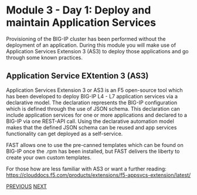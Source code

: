 # Module 3 - Day 1: Deploy and maintain Application Services

Provisioning of the BIG-IP cluster has been performed without the deployment of an application. During this module you will make use of Application Services Extension 3 (AS3) to deploy those applications and go through some known practices.

## Application Service EXtention 3 (AS3)

Application Services Extension 3 or AS3 is an F5 open-source tool which has been developed to deploy BIG-IP L4 - L7 application services via a declarative model. The declaration represents the BIG-IP configuration which is defined through the use of JSON schema. This declaration can include application services for one or more applications and declared to a BIG-IP via one REST-API call. Using the declarative automation model makes that the defined JSON schema can be reused and app services functionality can get deployed as a self-service.

FAST allows one to use the pre-canned templates which can be found on BIG-IP once the .rpm has been installed, but FAST delivers the liberty to create your own custom templates.

For those how are less familiar with AS3 or want a further reading: https://clouddocs.f5.com/products/extensions/f5-appsvcs-extension/latest/

[PREVIOUS](../module_2/tas2_3.md)      [NEXT](../module_3/task3_1.md)
